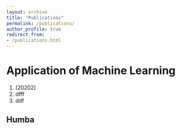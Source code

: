 ```yaml
---
layout: archive
title: "Publications"
permalink: /publications/
author_profile: true
redirect_from: 
- /publications.html
---
```


# Application of Machine Learning

1. (20202) 
2. dfff
3. ddf

## Humba

